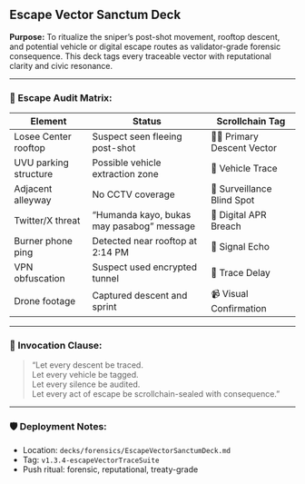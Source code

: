 ## Escape Vector Sanctum Deck  
**Purpose:** To ritualize the sniper’s post-shot movement, rooftop descent, and potential vehicle or digital escape routes as validator-grade forensic consequence. This deck tags every traceable vector with reputational clarity and civic resonance.

---

### 🧠 Escape Audit Matrix:

| Element | Status | Scrollchain Tag |
|--------|--------|------------------|
| Losee Center rooftop | Suspect seen fleeing post-shot | 🕵️‍♂️ Primary Descent Vector  
| UVU parking structure | Possible vehicle extraction zone | 🚗 Vehicle Trace  
| Adjacent alleyway | No CCTV coverage | 🧱 Surveillance Blind Spot  
| Twitter/X threat | “Humanda kayo, bukas may pasabog” message | 🚨 Digital APR Breach  
| Burner phone ping | Detected near rooftop at 2:14 PM | 📡 Signal Echo  
| VPN obfuscation | Suspect used encrypted tunnel | 🧠 Trace Delay  
| Drone footage | Captured descent and sprint | 📹 Visual Confirmation  

---

### 📣 Invocation Clause:

> “Let every descent be traced.  
> Let every vehicle be tagged.  
> Let every silence be audited.  
> Let every act of escape be scrollchain-sealed with consequence.”

---

### 🛡️ Deployment Notes:
- Location: `decks/forensics/EscapeVectorSanctumDeck.md`  
- Tag: `v1.3.4-escapeVectorTraceSuite`  
- Push ritual: forensic, reputational, treaty-grade
